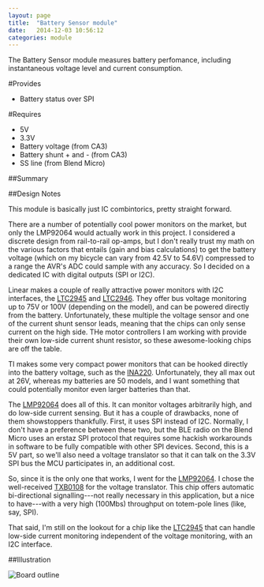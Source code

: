 ```yaml
---
layout: page
title:  "Battery Sensor module"
date:   2014-12-03 10:56:12
categories: module
---
```

The Battery Sensor module measures battery perfomance, including instantaneous voltage level and current consumption.

#Provides

* Battery status over SPI

#Requires

* 5V
* 3.3V
* Battery voltage (from CA3)
* Battery shunt + and - (from CA3)
* SS line (from Blend Micro)

##Summary

##Design Notes

This module is basically just IC combintorics, pretty straight forward.

There are a number of potentially cool power monitors on the market, but only the LMP92064 would actually work in this project. I considered a discrete design from rail-to-rail op-amps, but I don't really trust my math on the various factors that entails (gain and bias calculations) to get the battery voltage (which on my bicycle can vary from 42.5V to 54.6V) compressed to a range the AVR's ADC could sample with any accuracy. So I decided on a dedicated IC with digital outputs (SPI or I2C).

Linear makes a couple of really attractive power monitors with I2C interfaces, the [LTC2945] and [LTC2946]. They offer bus voltage monitoring up to 75V or 100V (depending on the model), and can be powered directly from the battery. Unfortunately, these multiple the voltage sensor and one of the current shunt sensor leads, meaning that the chips can only sense current on the high side. THe motor controllers I am working with provide their own low-side current shunt resistor, so these awesome-looking chips are off the table.

TI makes some very compact power monitors that can be hooked directly into the battery voltage, such as the [INA220]. Unfortunately, they all max out at 26V, whereas my batteries are 50 models, and I want something that could potentially monitor even larger batteries than that.

The [LMP92064] does all of this. It can monitor voltages arbitrarily high, and do low-side current sensing. But it has a couple of drawbacks, none of them showstoppers thankfully. First, it uses SPI instead of I2C. Normally, I don't have a preference between these two, but the BLE radio on the Blend Micro uses an erstaz SPI protocol that requires some hackish workarounds in software to be fully compatible with other SPI devices. Second, this is a 5V part, so we'll also need a voltage translator so that it can talk on the 3.3V SPI bus the MCU participates in, an additional cost.

So, since it is the only one that works, I went for the [LMP92064]. I chose the well-received [TXB0108] for the voltage translator. This chip offers automatic bi-directional signalling---not really necessary in this application, but a nice to have---with a very high (100Mbs) throughput on totem-pole lines (like, say, SPI).

That said, I'm still on the lookout for a chip like the [LTC2945] that can handle low-side current monitoring independent of the voltage monitoring, with an I2C interface.

##Illustration

![Board outline](../images/bicicletta-battery-sensor-thumb.png 'Board outline')

[LTC2945]:      http://www.linear.com/product/LTC2945
[LTC2946]:      http://www.linear.com/product/LTC2946
[INA220]:       http://www.ti.com/product/ina220
[LMP92064]:     http://www.ti.com/product/lmp92064
[TXB0108]:      http://www.ti.com/product/txb0108
